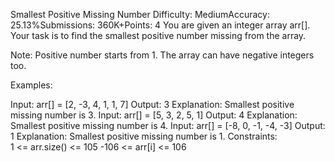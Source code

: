 Smallest Positive Missing Number
Difficulty: MediumAccuracy: 25.13%Submissions: 360K+Points: 4
You are given an integer array arr[]. Your task is to find the smallest positive number missing from the array.

Note: Positive number starts from 1. The array can have negative integers too.

Examples:

Input: arr[] = [2, -3, 4, 1, 1, 7]
Output: 3
Explanation: Smallest positive missing number is 3.
Input: arr[] = [5, 3, 2, 5, 1]
Output: 4
Explanation: Smallest positive missing number is 4.
Input: arr[] = [-8, 0, -1, -4, -3]
Output: 1
Explanation: Smallest positive missing number is 1.
Constraints:  
1 <= arr.size() <= 105
-106 <= arr[i] <= 106